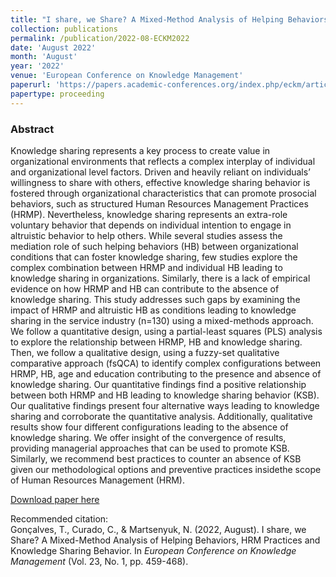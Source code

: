 ```yaml
---
title: "I share, we Share? A Mixed-Method Analysis of Helping Behaviors, HRM Practices and Knowledge Sharing Behavior."
collection: publications
permalink: /publication/2022-08-ECKM2022
date: 'August 2022'
month: 'August'
year: '2022' 
venue: 'European Conference on Knowledge Management'
paperurl: 'https://papers.academic-conferences.org/index.php/eckm/article/view/676'
papertype: proceeding
---
```

### Abstract
Knowledge sharing represents a key process to create value in organizational environments that reflects a complex interplay of individual and organizational level factors. Driven and heavily reliant on individuals’ willingness to share with others, effective knowledge sharing behavior is fostered through organizational characteristics that can promote prosocial behaviors, such as structured Human Resources Management Practices (HRMP). Nevertheless, knowledge sharing represents an extra-role voluntary behavior that depends on individual intention to engage in altruistic behavior to help others. While several studies assess the mediation role of such helping behaviors (HB) between organizational conditions that can foster knowledge sharing, few studies explore the complex combination between HRMP and individual HB leading to knowledge sharing in organizations. Similarly, there is a lack of empirical evidence on how HRMP and HB can contribute to the absence of knowledge sharing. This study addresses such gaps by examining the impact of HRMP and altruistic HB as conditions leading to knowledge sharing in the service industry (n=130) using a mixed-methods approach. We follow a quantitative design, using a partial-least squares (PLS) analysis to explore the relationship between HRMP, HB and knowledge sharing. Then, we follow a qualitative design, using a fuzzy-set qualitative comparative approach (fsQCA) to identify complex configurations between HRMP, HB, age and education contributing to the presence and absence of knowledge sharing. Our quantitative findings find a positive relationship between both HRMP and HB leading to knowledge sharing behavior (KSB). Our qualitative findings present four alternative ways leading to knowledge sharing and corroborate the quantitative analysis. Additionally, qualitative results show four different configurations leading to the absence of knowledge sharing. We offer insight of the convergence of results, providing managerial approaches that can be used to promote KSB. Similarly, we recommend best practices to counter an absence of KSB given our methodological options and preventive practices insidethe scope of Human Resources Management (HRM). 

[Download paper here](https://papers.academic-conferences.org/index.php/eckm/article/view/676)

Recommended citation:<br>
Gonçalves, T., Curado, C., & Martsenyuk, N. (2022, August). I share, we Share? A Mixed-Method Analysis of Helping Behaviors, HRM Practices and Knowledge Sharing Behavior. In <em>European Conference on Knowledge Management</em> (Vol. 23, No. 1, pp. 459-468).